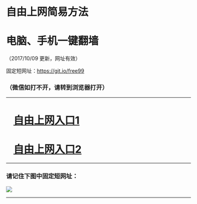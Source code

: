 ﻿# 自由上网简易方法

# 电脑、手机一键翻墙

（2017/10/09 更新，网址有效）

固定短网址：https://git.io/free99

### （微信如打不开，请转到浏览器打开）


***





# &nbsp;&nbsp; <a href="http://ft976522285.fwq-tz-1001.info/fwqtz01.html?t=100900116259 " target="_blank">自由上网入口1</a>
# &nbsp;&nbsp; <a href="http://ft218955075.fwq-tz-1002.info/fwqtz02.html?t=100900113225 " target="_blank">自由上网入口2</a>
***

### 请记住下图中固定短网址：

<img src="https://s3-us-west-2.amazonaws.com/fwq-1001/yjfq-20170905okok.png" /> 


***

